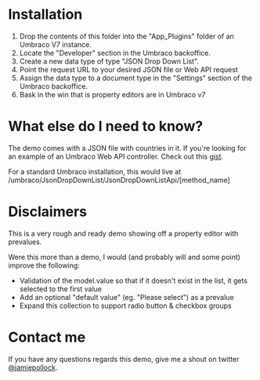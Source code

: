 Installation
====

1. Drop the contents of this folder into the "App_Plugins" folder of an Umbraco V7 instance.
2. Locate the "Developer" section in the Umbraco backoffice.
3. Create a new data type of type "JSON Drop Down List".
4. Point the request URL to your desired JSON file or Web API request
5. Assign the data type to a document type in the "Settings" section of the Umbraco backoffice.
6. Bask in the win that is property editors are in Umbraco v7

What else do I need to know?
====
The demo comes with a JSON file with countries in it. If you're looking for an example of an Umbraco Web API controller. Check out this [gist](https://gist.github.com/jamiepollock/7684166).

For a standard Umbraco installation, this would live at /umbraco/JsonDropDownList/JsonDropDownListApi/[method_name]



Disclaimers
====

This is a very rough and ready demo showing off a property editor with prevalues. 

Were this more than a demo, I would (and probably will and some point) improve the following:

* Validation of the model.value so that if it doesn't exist in the list, it gets selected to the first value
* Add an optional "default value" (eg. "Please select") as a prevalue
* Expand this collection to support radio button & checkbox groups

Contact me
====

If you have any questions regards this demo, give me a shout on twitter [@jamiepollock](http://www.twitter.com/jamiepollock).
